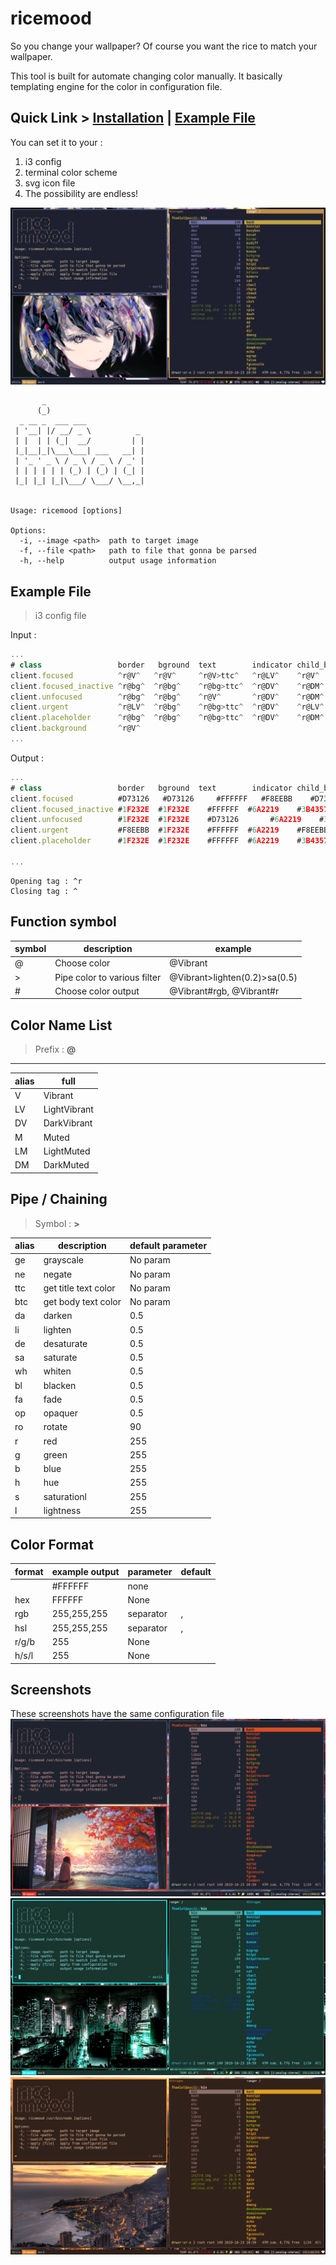 # ricemood

So you change your wallpaper? Of course you want the rice to match your wallpaper.

This tool is built for automate changing color manually. It basically templating engine for the color in configuration file.

## Quick Link > [Installation]() | [Example File]()

You can set it to your :

1. i3 config
2. terminal color scheme
3. svg icon file
4. The possibility are endless!

![sample6](sample/example-6.png)

```
       _
      (_)
  _ __ _  ___ ___
 | '__| |/ __/ _ \          _
 | |  | | (_|  __/         | |
 |_|__|_|\___\___| ___   __| |
 | '_ ' _ \ / _ \ / _ \ / _' |
 | | | | | | (_) | (_) | (_| |
 |_| |_| |_|\___/ \___/ \__,_|


Usage: ricemood [options]

Options:
  -i, --image <path>  path to target image
  -f, --file <path>   path to file that gonna be parsed
  -h, --help          output usage information
```

## Example File

> i3 config file

Input :

```javascript
...
# class                 border   bground  text        indicator child_border
client.focused          ^r@V^   ^r@V^     ^r@V>ttc^   ^r@LV^    ^r@V^
client.focused_inactive ^r@bg^  ^r@bg^    ^r@bg>ttc^  ^r@DV^    ^r@DM^
client.unfocused        ^r@bg^  ^r@bg^    ^r@V^       ^r@DV^    ^r@DM^
client.urgent           ^r@LV^  ^r@bg^    ^r@bg>ttc^  ^r@DV^    ^r@LV^
client.placeholder      ^r@bg^  ^r@bg^    ^r@bg>ttc^  ^r@DV^    ^r@DM^
client.background       ^r@V^
...
```

Output :

```javascript
...
# class                 border   bground  text        indicator child_border
client.focused          #D73126   #D73126     #FFFFFF   #F8EEBB    #D73126
client.focused_inactive #1F232E  #1F232E    #FFFFFF  #6A2219    #3B4357
client.unfocused        #1F232E  #1F232E    #D73126       #6A2219    #3B4357
client.urgent           #F8EEBB  #1F232E    #FFFFFF  #6A2219    #F8EEBB
client.placeholder      #1F232E  #1F232E    #FFFFFF  #6A2219    #3B4357

...
```

```
Opening tag : ^r
Closing tag : ^
```

## Function symbol

| symbol | description                  | example                       |
| ------ | ---------------------------- | ----------------------------- |
| @      | Choose color                 | @Vibrant                      |
| >      | Pipe color to various filter | @Vibrant>lighten(0.2)>sa(0.5) |
| #      | Choose color output          | @Vibrant#rgb, @Vibrant#r      |

## Color Name List

> Prefix : **@**

---

| alias | full         |
| ----- | ------------ |
| V     | Vibrant      |
| LV    | LightVibrant |
| DV    | DarkVibrant  |
| M     | Muted        |
| LM    | LightMuted   |
| DM    | DarkMuted    |

## Pipe / Chaining

> Symbol : **>**

| alias | description          | default parameter |
| ----- | -------------------- | ----------------- |
| ge    | grayscale            | No param          |
| ne    | negate               | No param          |
| ttc   | get title text color | No param          |
| btc   | get body text color  | No param          |
| da    | darken               | 0.5               |
| li    | lighten              | 0.5               |
| de    | desaturate           | 0.5               |
| sa    | saturate             | 0.5               |
| wh    | whiten               | 0.5               |
| bl    | blacken              | 0.5               |
| fa    | fade                 | 0.5               |
| op    | opaquer              | 0.5               |
| ro    | rotate               | 90                |
| r     | red                  | 255               |
| g     | green                | 255               |
| b     | blue                 | 255               |
| h     | hue                  | 255               |
| s     | saturationl          | 255               |
| l     | lightness            | 255               |

## Color Format

| format | example output | parameter | default |
| ------ | -------------- | --------- | ------- |
|        | #FFFFFF        | none      |
| hex    | FFFFFF         | None      |
| rgb    | 255,255,255    | separator | ,       |
| hsl    | 255,255,255    | separator | ,       |
| r/g/b  | 255            | None      |
| h/s/l  | 255            | None      |

## Screenshots

These screenshots have the same configuration file
![sample1](sample/example-1.png)
![sample1](sample/example-3.png)
![sample1](sample/example-5.png)
